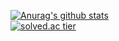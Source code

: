 [![Anurag's github stats](https://github-readme-stats.vercel.app/api?username=ocxh&show_icons=true)](https://github.com/ocxh/github-readme-stats)<br>
[![solved.ac tier](http://mazassumnida.wtf/api/generate_badge?boj=ocxh0)](https://solved.ac/ocxh0)
<!--
**ocxh/ocxh** is a ✨ _special_ ✨ repository because its `README.md` (this file) appears on your GitHub profile.

Here are some ideas to get you started:

- 🔭 I’m currently working on ...
- 🌱 I’m currently learning ...
- 👯 I’m looking to collaborate on ...
- 🤔 I’m looking for help with ...
- 💬 Ask me about ...
- 📫 How to reach me: ...
- 😄 Pronouns: ...
- ⚡ Fun fact: ...
-->
